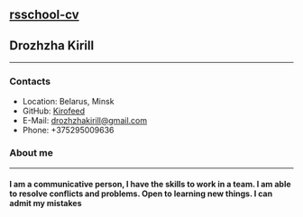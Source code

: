 [rsschool-cv]()
---
## Drozhzha Kirill
---
### Contacts
* Location: Belarus, Minsk
* GitHub: [Kirofeed](https://github.com/Kirofeed)
* E-Mail: drozhzhakirill@gmail.com
* Phone: +375295009636

### About me
---
#### I am a communicative person, I have the skills to work in a team. I am able to resolve conflicts and problems. Open to learning new things. I can admit my mistakes


